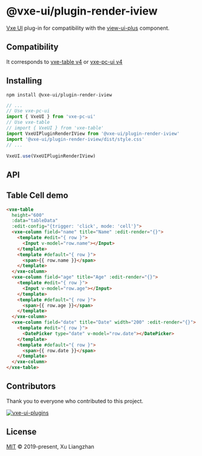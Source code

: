 # @vxe-ui/plugin-render-iview

[Vxe UI](https://vxeui.com/) plug-in for compatibility with the [view-ui-plus](https://www.npmjs.com/package/view-ui-plus) component.

## Compatibility

It corresponds to [vxe-table v4](https://www.npmjs.com/package/vxe-table) or [vxe-pc-ui v4](https://www.npmjs.com/package/vxe-pc-ui)  

## Installing

```shell
npm install @vxe-ui/plugin-render-iview
```

```javascript
// ...
// Use vxe-pc-ui
import { VxeUI } from 'vxe-pc-ui'
// Use vxe-table
// import { VxeUI } from 'vxe-table'
import VxeUIPluginRenderIView from '@vxe-ui/plugin-render-iview'
import '@vxe-ui/plugin-render-iview/dist/style.css'
// ...

VxeUI.use(VxeUIPluginRenderIView)
```

## API

## Table Cell demo

```html
<vxe-table
  height="600"
  :data="tableData"
  :edit-config="{trigger: 'click', mode: 'cell'}">
  <vxe-column field="name" title="Name" :edit-render="{}">
    <template #edit="{ row }">
      <Input v-model="row.name"></Input>
    </template>
    <template #default="{ row }">
      <span>{{ row.name }}</span>
    </template>
  </vxe-column>
  <vxe-column field="age" title="Age" :edit-render="{}">
    <template #edit="{ row }">
      <Input v-model="row.age"></Input>
    </template>
    <template #default="{ row }">
      <span>{{ row.age }}</span>
    </template>
  </vxe-column>
  <vxe-column field="date" title="Date" width="200" :edit-render="{}">
    <template #edit="{ row }">
      <DatePicker type="date" v-model="row.date"></DatePicker>
    </template>
    <template #default="{ row }">
      <span>{{ row.date }}</span>
    </template>
  </vxe-column>
</vxe-table>
```

## Contributors

Thank you to everyone who contributed to this project.

[![vxe-ui-plugins](https://contrib.rocks/image?repo=x-extends/vxe-ui-plugins)](https://github.com/x-extends/vxe-ui-plugins/graphs/contributors)

## License

[MIT](LICENSE) © 2019-present, Xu Liangzhan
